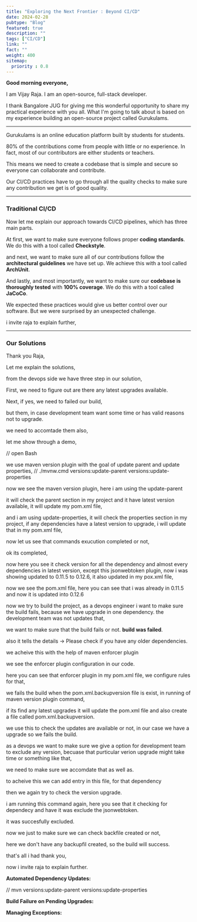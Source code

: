```yaml
---
title: "Exploring the Next Frontier : Beyond CI/CD"
date: 2024-02-28
pubtype: "Blog"
featured: true
description: ""
tags: ["CI/CD"]
link: ""
fact: ""
weight: 400
sitemap:
  priority : 0.8
---
```


**Good morning everyone,**

I am Vijay Raja. I am an open-source, full-stack developer.

I thank Bangalore JUG for giving me this wonderful opportunity to share my practical experience with you all. What I'm going to talk about is based on my experience building an open-source project called Gurukulams.

-----------------------------------------------

Gurukulams is an online education platform    built by students for students.

80% of the contributions come from people    with little or no experience. 
In fact, most of our contributors   are either students or teachers.

This means we need to create a codebase     that is simple and secure    so everyone can collaborate and contribute.

Our CI/CD practices have to go through    all the quality checks to make sure    any contribution we get is of good quality.

--------------------------------------------------

### Traditional CI/CD

Now let me explain our approach towards CI/CD pipelines, which has three main parts.

At first, we want to make sure everyone follows proper **coding standards**. We do this with a tool called **Checkstyle**.

and next, we want to make sure all of our contributions follow the **architectural guidelines** we have set up. We achieve this with a tool called **ArchUnit**.

And lastly, and most importantly, we want to make sure our **codebase is thoroughly tested** with **100% coverage**. We do this with a tool called **JaCoCo**.

We expected these practices would give us better control over our software. But we were surprised by an unexpected challenge.

i invite raja to explain further,

----------------------------------------------

### Our Solutions

Thank you Raja,

Let me explain the solutions,

from the devops side we have three step in our solution,

First, we need to figure out are there any latest upgrades available.

Next, if yes, we need to failed our build,

but them, in case development team want some time or has valid reasons not to upgrade.

we need to accomtade them also, 

let me show through a demo,

// open Bash

we use maven version plugin with the goal of update parent and update properties,
// ./mvnw.cmd versions:update-parent versions:update-properties

now we see the maven version plugin, here i am using the update-parent

it will check the parent section in my project and it have latest version available, it will update my pom.xml file,

and i am using update-properties, it will check the properties section in my project, if any dependencies have a latest version to upgrade, i will update that in my pom.xml file,

now let us see that commands exucution completed or not, 

ok its completed, 

now here you see it check version for all the dependency and almost every dependencies in latest version, 
except this jsonwebtoken plugin, 
now i was showing updated to 0.11.5 to 0.12.6, it also updated in my pox.xml file,

now we see the pom.xml file, here you can see that i was already in 0.11.5 and now it is updated into 0.12.6

now we try to build the project, as a devops engineer i want to make sure the build fails,
because we have upgrade in one dependency. the development team was not updates that,

we want to make sure that the build fails or not. **build was failed**.

also it tells the details -> Please check if you have any older dependencies.

we acheive this with the help of maven enforcer plugin

we see the enforcer plugin configuration in our code.

here you can see that enforcer plugin in my pom.xml file, we configure rules for that, 

we fails the build when the pom.xml.backupversion file is exist, in running of maven version plugin command,

if its find any latest upgrades it will update the pom.xml file and also create a file called pom.xml.backupversion.

we use this to check the updates are available or not, in our case we have a upgrade so we fails the build. 


as a devops we want to make sure we give a option for development team to exclude any version, becuase that purticular verion upgrade might take time or something like that,

we need to make sure we accomdate that as well as.

to acheive this we can add entry in this file, for that dependency

then we again try to check the version upgrade.

i am running this command again, here you see that it checking for dependecy and have it was exclude the jsonwebtoken.

it was succesfully excluded.

now we just to make sure we can check backfile created or not, 

here we don't have any backupfil created, so the build will success.

that's all i had thank you,

now i invite raja to explain further.


**Automated Dependency Updates:**

// mvn versions:update-parent versions:update-properties

**Build Failure on Pending Upgrades:** 

**Managing Exceptions:**


